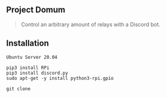 ## Project Domum
> Control an arbitrary amount of relays with a Discord bot.

## Installation
```
Ubuntu Server 20.04

pip3 install RPi
pip3 install discord.py
sudo apt-get -y install python3-rpi.gpio

git clone 
```

